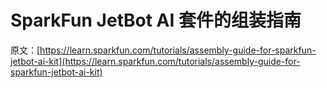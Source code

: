 # SparkFun JetBot AI 套件的组装指南

原文：[https://learn.sparkfun.com/tutorials/assembly-guide-for-sparkfun-jetbot-ai-kit](https://learn.sparkfun.com/tutorials/assembly-guide-for-sparkfun-jetbot-ai-kit)